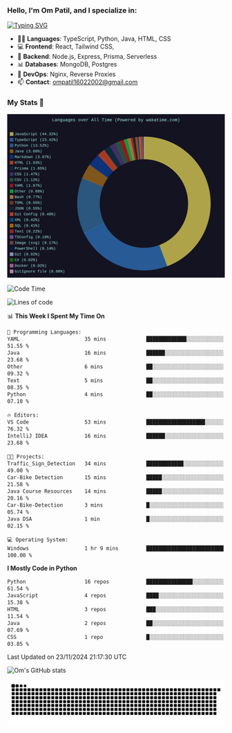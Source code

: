 <h3>Hello, I'm Om Patil, and I specialize in:</h3>

[![Typing SVG](https://readme-typing-svg.demolab.com?font=Fira+Code&pause=1000&color=00F7F6&width=435&lines=Full+Stack+Developer;Node.js+Backend+Developer;React+Frontend+Developer)](https://git.io/typing-svg)

<ul>
  <li>👨‍💻 <strong>Languages</strong>: TypeScript, Python, Java, HTML, CSS</li>
  <li>💻 <strong>Frontend</strong>: React, Tailwind CSS,  </li>
  <li>🦄 <strong>Backend</strong>: Node.js, Express, Prisma, Serverless </li>
  <li>📊 <strong>Databases</strong>: MongoDB, Postgres</li>
  <li>🚀 <strong>DevOps</strong>: Nginx, Reverse Proxies</li>
  <li>📫 <strong>Contact</strong>: <a href="mailto:ompatil16022002@gmail.com">ompatil16022002@gmail.com</a></li>
</ul>


<h3>My Stats 💯</h3>

<img src="wakatime-stats.svg" alt="Wakatime Stats" width="600"/>

<!--  [![Top Langs](https://github-readme-stats.vercel.app/api/top-langs/?username=9OmP&layout=compact&theme=radical)](https://github.com/anuraghazra/github-readme-stats) -->

<!--START_SECTION:waka-->
![Code Time](http://img.shields.io/badge/Code%20Time-107%20hrs%2025%20mins-blue)

![Lines of code](https://img.shields.io/badge/From%20Hello%20World%20I%27ve%20Written-1.5%20million%20lines%20of%20code-blue)

📊 **This Week I Spent My Time On** 

```text
💬 Programming Languages: 
YAML                     35 mins             █████████████░░░░░░░░░░░░   51.55 % 
Java                     16 mins             ██████░░░░░░░░░░░░░░░░░░░   23.68 % 
Other                    6 mins              ██░░░░░░░░░░░░░░░░░░░░░░░   09.32 % 
Text                     5 mins              ██░░░░░░░░░░░░░░░░░░░░░░░   08.35 % 
Python                   4 mins              ██░░░░░░░░░░░░░░░░░░░░░░░   07.10 % 

🔥 Editors: 
VS Code                  53 mins             ███████████████████░░░░░░   76.32 % 
IntelliJ IDEA            16 mins             ██████░░░░░░░░░░░░░░░░░░░   23.68 % 

🐱‍💻 Projects: 
Traffic_Sign_Detection   34 mins             ████████████░░░░░░░░░░░░░   49.00 % 
Car-Bike Detection       15 mins             █████░░░░░░░░░░░░░░░░░░░░   21.58 % 
Java Course Resources    14 mins             █████░░░░░░░░░░░░░░░░░░░░   20.16 % 
Car-Bike-Detection       3 mins              █░░░░░░░░░░░░░░░░░░░░░░░░   05.74 % 
Java DSA                 1 min               █░░░░░░░░░░░░░░░░░░░░░░░░   02.15 % 

💻 Operating System: 
Windows                  1 hr 9 mins         █████████████████████████   100.00 % 
```

**I Mostly Code in Python** 

```text
Python                   16 repos            ███████████████░░░░░░░░░░   61.54 % 
JavaScript               4 repos             ████░░░░░░░░░░░░░░░░░░░░░   15.38 % 
HTML                     3 repos             ███░░░░░░░░░░░░░░░░░░░░░░   11.54 % 
Java                     2 repos             ██░░░░░░░░░░░░░░░░░░░░░░░   07.69 % 
CSS                      1 repo              █░░░░░░░░░░░░░░░░░░░░░░░░   03.85 % 
```




 Last Updated on 23/11/2024 21:17:30 UTC
<!--END_SECTION:waka-->

![Om's GitHub stats](https://github-readme-stats.vercel.app/api?username=9OmP&show_icons=true&theme=radical)

![snake gif](https://github.com/9OmP/9OmP/blob/output/github-contribution-grid-snake-dark.svg)


